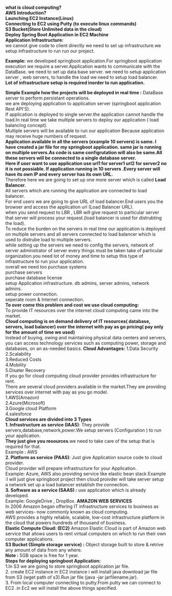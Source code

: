 
**what is cloud computing?<br/>
AWS Introduction?<br/>
Launching EC2 Instance(Linux)<br/>
Connecting to EC2 using Putty (to execute linux commands)<br/>
S3 Bucket(Store Unlimited data in the cloud)<br/>
Deploy Spring Boot Application in EC2 Machine**<br/>
**Application Infrastructure:**<br/>
we cannot give code to client directly we need to set up infrastructure.we setup infrastructure to run run our project.

**Example:**
 we developed springboot application.For springboot application execution we require a server.Application wants to communicate with the DataBase. we need to set up data base server. we need to setup application server , web servers, to handle the load we need to setup load balancer.<br/>
**Lot of infrastructure setup is required inorder to run application.**<br/>
 
**Simple Example how the projects will be deployed in real time :**
DataBase server  to perform  persistant operations.<br/>
we are deploying  application to application server (springboot application Rest API'S).<br/>
If application is deployed to single server.the application cannot handle the load.In real time we  take multiple servers to deploy our application ( load balancing concept).<br/>
Multiple servers will be available to run our application Because application may receive huge numbers of request.<br/>
**Application available in all the servers (example 10 servers) is same. I have created a jar file for my springboot application. same jar is running on multiple servers.As code is same configrutation will also be same.All these servers will be connected to a single database server.<br/>**
**Here if user want to use  application use url1 for server1 url2 for server2 no it is not possiable. If application running in 10 servers .Every server will have its own IP and every server has its own URL.<br/>**
 Therefore here we are going to set up one more server which is called **Load Balancer**.<br/>
 All servers which are running the application are connected to load balancer.<br/>
 For end users we are going to give URL of load balancer.End users you the browser and access the application url (Load Balancer URL).<br/>
 when you send request to LBR , LBR will give request to particular server that server will process your request.(load balancer is used for distrubting the load).<br/>
 To reduce the burden on the servers in real time our application is deployed  on multiple servers and  all servers connected to load balancer which is used to distrube  load to multiple servers.<br/>
 while setting up the servers we need to config the servers, network of server adminstrator of server every things must be taken take of particular organization.you need lot of money and time to setup this type of infrastructure to run your application.<br/>
  overall we need too purchase systems<br/>
  purchase servers<br/>
  purchase database license<br/>
  setup Application infrastructure. db admins, server admins, network admins.<br/>
  setup power connection.<br/>
  seperate room & Internet connection.<br/>
  **To over come this problem and cost we use cloud computing:**<br/>
   To provide IT resources over the internet cloud computing came into the market.<br/>
  **Cloud computing is on demand delivery of IT resources( database, servers, load balancer) over the internet with pay as go pricing( pay only for the amount of time we used)**<br/>
  Instead of buying, owing and maintaining physical data centers and servers, you can access technology services such as computing power, storage and databases, on an as-needed basics.
 **Cloud Advantages:**
 1.Data Security<br/>
 2.Scalability<br/>
 3.Reduced Costs<br/>
 4.Mobility<br/>
 5.Disater Recovery<br/>
 If you go for cloud computing  cloud provider provides infrastructure for rent.<br/>
 There are several cloud providers available in the market.They are providing services over internet with pay as you go model.<br/>
 1.AWS(Amazon)<br/>
 2.Azure(Microsoft)<br/>
 3.Google cloud Platform<br/>
 4.salesforce<br/>
**Cloud services are divided into 3 Types**<br/>
 **1. Infrastructure as service (IAAS)**: They provide servers,database,network,power.We setup servers (Configuration ) to run your application.<br/>
 **They just give you resources**.we need to take care of the setup that is required for that.<br/> 
 Example : AWS<br/>
**2. Platform as service (PAAS)**: Just give  Application source code to cloud provider.<br/>
Cloud provider will prepare infrastructure for your Application.<br/>
Example: Azure, AWS also providing service  like elastic bean stack
Example :I will just give springboot project then cloud proivder will take server setup a network set up a load balancer establish the connection.<br/>
 **3. Software as a service (SAAS) :** use application which is already developed. <br/>
 Example: GoogleDrive , DropBox.
 **AMAZON WEB SERVICES**<br/>
 In 2006 Amazon began offering IT infrastructure services to business as web services- now commonly known as cloud computing.<br/>
 AWS provides a highly reliable, scalable, low-cost infrastructure platform in the cloud that powers hundreds of thousand of  business.<br/>
**Elastic Compute Cloud: (EC2)** Amazon Elastic Cloud is  part of Amazon  web service that allows users to rent virtual computers on which to run their own  computer applications.<br/>
**S3 Bucket (Simple storage service) :** Object storage built to store & retrive any amount of data from any where.<br/>
**Note :** 5GB space is free for 1 year.<br/>
**Steps for deploying springboot Application:**<br/>
1.In S3  we are going to store springboot application jar file.<br/>
2. create EC2 instance in EC2 instance i will install java download jar file from S3 (wget path of s3).Run jar file (java -jar jarfilename.jar).<br/>
3. From local computer connecting to putty.From putty we can connect to EC2 .in Ec2 we will install the above things specified.<br/>

 
 
 
 
 
 

  
  




